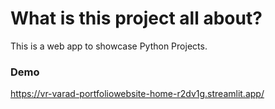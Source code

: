 #   What is this project all about?
This is a web app to showcase Python Projects.
### Demo
https://vr-varad-portfoliowebsite-home-r2dv1g.streamlit.app/
